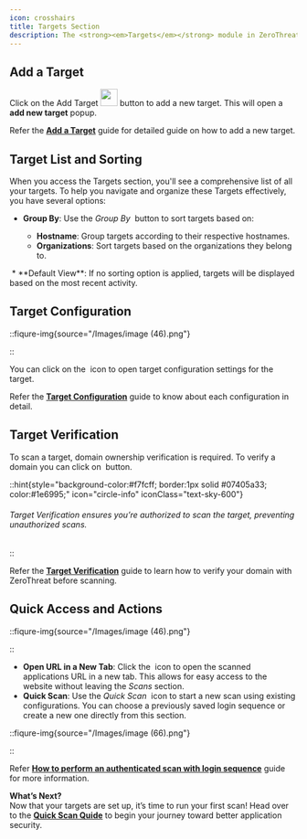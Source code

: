 ```yaml
---
icon: crosshairs
title: Targets Section
description: The <strong><em>Targets</em></strong> module in ZeroThreat allows you to define and manage the web applications you want to scan. Here, you can add URLs, configure and verify new targets, map target environment type, and manage organization to streamline vulnerability assessments and ensure accurate, secure web app scanning. 
---
```


## Add a Target

Click on the Add Target <span><img src="/Images/image (49).png" alt="" width="30px" data-size="line"></span> button to add a new target. This will open a **add new target** popup.

Refer the [**Add a Target**](add-a-target 'mention') guide for detailed guide on how to add a new target.

## Target List and Sorting

When you access the Targets section, you'll see a comprehensive list of all your targets. To help you navigate and organize these Targets effectively, you have several options:

- **Group By**: Use the _Group By_ <img src="/Images/image (54).png" alt="" data-size="line"> button to sort targets based on:

  - **Hostname**: Group targets according to their respective hostnames.
  - **Organizations**: Sort targets based on the organizations they belong to.

<img src="/Images/image (53).png" alt="">
* **Default View**: If no sorting option is applied, targets will be displayed based on the most recent activity.

## Target Configuration&#x20;

::fiqure-img{source="/Images/image (46).png"}

<!-- <img src="/Images/image (46).png" alt="" > -->

::

You can click on the <span><img src="/Images/image (47).png" alt="" data-size="original"></span> icon to open target configuration settings for the target.

Refer the [**Target Configuration**](target-configuration 'mention') guide to know about each configuration in detail.

## Target Verification

To scan a target, domain ownership verification is required. To verify a domain you can click on <span><img src="/Images/image (48).png" alt="" data-size="original"></span> button.

::hint{style="background-color:#f7fcff; border:1px solid #07405a33; color:#1e6995;" icon="circle-info" iconClass="text-sky-600"}

<h6> Target Verification ensures you’re authorized to scan the target, preventing unauthorized scans.</h6>
::

Refer the [**Target Verification**](target-verification 'mention') guide to learn how to verify your domain with ZeroThreat before scanning.

## Quick Access and Actions

::fiqure-img{source="/Images/image (46).png"}

<!-- <img src="/Images/image (46).png" alt="" > -->

::

- **Open URL in a New Tab**: Click the <img src="/Images/image (63).png" alt="" style="display:inline" > icon to open the scanned applications URL in a new tab. This allows for easy access to the website without leaving the _Scans_ section.
- **Quick Scan**: Use the _Quick Scan_ <img src="/Images/image (65).png" alt="" style="display:inline"> icon to start a new scan using existing configurations. You can choose a previously saved login sequence or create a new one directly from this section.

::fiqure-img{source="/Images/image (66).png"}

<!-- <img src="/Images/image (66).png" alt="" > -->

::

Refer [**How to perform an authenticated scan with login sequence**](../getting-started/authenticated-scan/scan-with-login-sequence#how-to-perform-an-authenticated-scan-with-login-sequence 'mention') guide for more information.

**What’s Next?**\
Now that your targets are set up, it’s time to run your first scan! Head over to the [**Quick Scan Quide**](../getting-started/quick-scan-guide 'mention') to begin your journey toward better application security.
